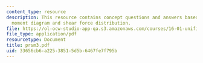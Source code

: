 ```yaml
---
content_type: resource
description: This resource contains concept questions and answers based on bending
  moment diagram and shear force distribution.
file: https://ol-ocw-studio-app-qa.s3.amazonaws.com/courses/16-01-unified-engineering-i-ii-iii-iv-fall-2005-spring-2006/33656cb6a22538515d5b6467fe7f795b_prsm3.pdf
file_type: application/pdf
resourcetype: Document
title: prsm3.pdf
uid: 33656cb6-a225-3851-5d5b-6467fe7f795b
---
```

